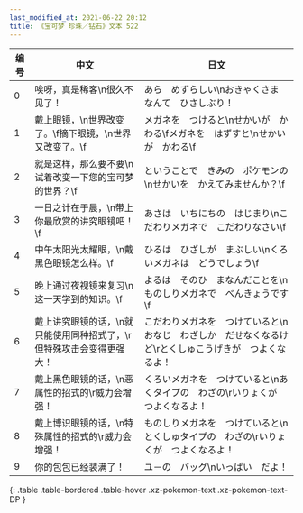 ```yaml
---
last_modified_at: 2021-06-22 20:12
title: 《宝可梦 珍珠／钻石》文本 522
---
```

| 编号 | 中文 | 日文 |
| ---- | ---- | ---- |
| 0 | 唉呀，真是稀客\n很久不见了！ | あら　めずらしい\nおきゃくさま　なんて　ひさしぶり！ |
| 1 | 戴上眼镜，\n世界改变了。\f摘下眼镜，\n世界又改变了。\f | メガネを　つけると\nせかいが　かわる\fメガネを　はずすと\nせかいが　かわる\f |
| 2 | 就是这样，那么要不要\n试着改变一下您的宝可梦的世界？\f | ということで　きみの　ポケモンの\nせかいを　かえてみませんか？\f |
| 3 | 一日之计在于晨，\n带上你最欣赏的讲究眼镜吧！\f | あさは　いちにちの　はじまり\nこだわりメガネで　こだわりなさい\f |
| 4 | 中午太阳光太耀眼，\n戴黑色眼镜怎么样。\f | ひるは　ひざしが　まぶしい\nくろいメガネは　どうでしょう\f |
| 5 | 晚上通过夜视镜来复习\n这一天学到的知识。\f | よるは　そのひ　まなんだことを\nものしりメガネで　べんきょうです\f |
| 6 | 戴上讲究眼镜的话，\n就只能使用同种招式了，\r但特殊攻击会变得更强大！ | こだわりメガネを　つけていると\nおなじ　わざしか　だせなくなるけど\rとくしゅこうげきが　つよくなるよ！ |
| 7 | 戴上黑色眼镜的话，\n恶属性的招式的\r威力会增强！ | くろいメガネを　つけていると\nあくタイプの　わざの\rいりょくが　つよくなるよ！ |
| 8 | 戴上博识眼镜的话，\n特殊属性的招式的\r威力会增强！ | ものしりメガネを　つけていると\nとくしゅタイプの　わざの\rいりょくが　つよくなるよ！ |
| 9 | 你的包包已经装满了！ | ユ－の　バッグ\nいっぱい　だよ！ |
{: .table .table-bordered .table-hover .xz-pokemon-text .xz-pokemon-text-DP }